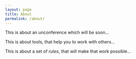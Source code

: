 ```yaml
---
layout: page
title: About
permalink: /about/
---
```


This is about an unconference which will be soon...

This is about tools, that help you to work with others...

This is about a set of *rules*, that will make that work possible...
